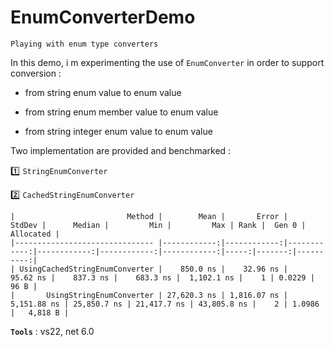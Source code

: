 # EnumConverterDemo
```
Playing with enum type converters
```

In this demo, i m experimenting the use of `EnumConverter` in order to support conversion :
>
- from string enum value to enum value
>
- from string enum member value to enum value
>
- from string integer enum value to enum value

Two implementation are provided and benchmarked :
>
:one: `StringEnumConverter`
>
:two: `CachedStringEnumConverter`

```
|                         Method |        Mean |       Error |      StdDev |      Median |         Min |         Max | Rank |  Gen 0 | Allocated |
|------------------------------- |------------:|------------:|------------:|------------:|------------:|------------:|-----:|-------:|----------:|
| UsingCachedStringEnumConverter |    850.0 ns |    32.96 ns |    95.62 ns |    837.3 ns |    683.3 ns |  1,102.1 ns |    1 | 0.0229 |      96 B |
|       UsingStringEnumConverter | 27,620.3 ns | 1,816.07 ns | 5,151.88 ns | 25,850.7 ns | 21,417.7 ns | 43,805.8 ns |    2 | 1.0986 |   4,818 B |
```

**`Tools`** : vs22, net 6.0

